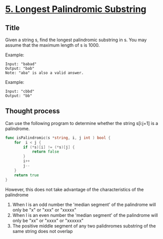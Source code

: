 # [5. Longest Palindromic Substring](https://leetcode.com/problems/longest-palindromic-substring/)

## Title
Given a string s, find the longest palindromic substring in s. You may assume that the maximum length of s is 1000.

Example:
```
Input: "babad"
Output: "bab"
Note: "aba" is also a valid answer.
```
Example:
```
Input: "cbbd"
Output: "bb"
```
## Thought process
Can use the following program to determine whether the string s[i:j+1] is a palindrome.
```go
func isPalindromic(s *string, i, j int ) bool {
    for  i < j {
        if (*s)[i] != (*s)[j] {
            return false
        } 
        i++
        j--
    }
    return true
}
```
However, this does not take advantage of the characteristics of the palindrome
1. When l is an odd number the 'median segment' of the palindrome will only be "x" or "xxx" or "xxxxx"
1. When l is an even number the 'median segment' of the palindrome will only be "xx" or "xxxx" or "xxxxxx"
1. The positive middle segment of any two palidnromes substring of the same string does not overlap